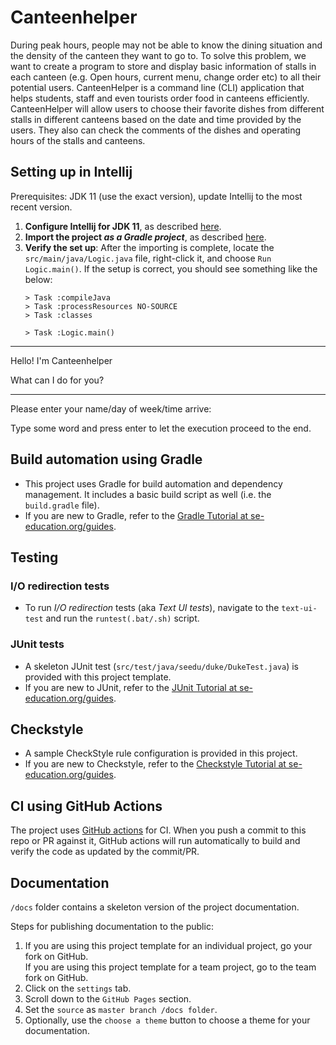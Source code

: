 # Canteenhelper

During peak hours, people may not be able to know the dining situation and the density of the canteen they want to go to. To solve this problem, we want to create a program to store and display basic information of stalls in each canteen (e.g. Open hours, current menu, change order etc) to all their potential users. CanteenHelper is a command line (CLI) application that helps students, staff and even tourists order food in canteens efficiently. CanteenHelper will allow users to choose their favorite dishes from different stalls in different canteens based on the date and time provided by the users. They also can check the comments of the dishes and operating hours of the stalls and canteens.

## Setting up in Intellij

Prerequisites: JDK 11 (use the exact version), update Intellij to the most recent version.

1. **Configure Intellij for JDK 11**, as described [here](https://se-education.org/guides/tutorials/intellijJdk.html).
1. **Import the project _as a Gradle project_**, as described [here](https://se-education.org/guides/tutorials/intellijImportGradleProject.html).
1. **Verify the set up**: After the importing is complete, locate the `src/main/java/Logic.java` file, right-click it, and choose `Run Logic.main()`. If the setup is correct, you should see something like the below:
   ```
   > Task :compileJava
   > Task :processResources NO-SOURCE
   > Task :classes
   
   > Task :Logic.main()
 ____________________________________________________________

 Hello! I'm Canteenhelper

 What can I do for you?

____________________________________________________________

Please enter your name/day of week/time arrive:

Type some word and press enter to let the execution proceed to the end.

## Build automation using Gradle

* This project uses Gradle for build automation and dependency management. It includes a basic build script as well (i.e. the `build.gradle` file).
* If you are new to Gradle, refer to the [Gradle Tutorial at se-education.org/guides](https://se-education.org/guides/tutorials/gradle.html).

## Testing

### I/O redirection tests

* To run _I/O redirection_ tests (aka _Text UI tests_), navigate to the `text-ui-test` and run the `runtest(.bat/.sh)` script.

### JUnit tests

* A skeleton JUnit test (`src/test/java/seedu/duke/DukeTest.java`) is provided with this project template. 
* If you are new to JUnit, refer to the [JUnit Tutorial at se-education.org/guides](https://se-education.org/guides/tutorials/junit.html).

## Checkstyle

* A sample CheckStyle rule configuration is provided in this project.
* If you are new to Checkstyle, refer to the [Checkstyle Tutorial at se-education.org/guides](https://se-education.org/guides/tutorials/checkstyle.html).

## CI using GitHub Actions

The project uses [GitHub actions](https://github.com/features/actions) for CI. When you push a commit to this repo or PR against it, GitHub actions will run automatically to build and verify the code as updated by the commit/PR.

## Documentation

`/docs` folder contains a skeleton version of the project documentation.

Steps for publishing documentation to the public: 
1. If you are using this project template for an individual project, go your fork on GitHub.<br>
   If you are using this project template for a team project, go to the team fork on GitHub.
1. Click on the `settings` tab.
1. Scroll down to the `GitHub Pages` section.
1. Set the `source` as `master branch /docs folder`.
1. Optionally, use the `choose a theme` button to choose a theme for your documentation.
